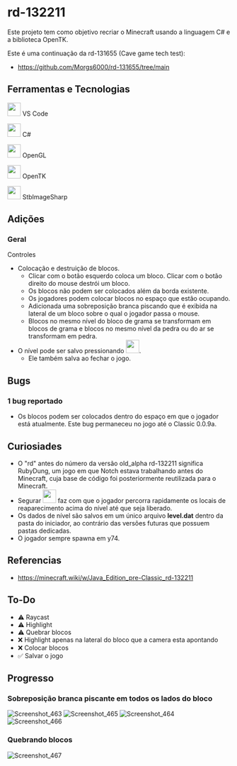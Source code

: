 # rd-132211
 
Este projeto tem como objetivo recriar o Minecraft usando a linguagem C# e a biblioteca OpenTK.

Este é uma continuação da rd-131655 (Cave game tech test):
- https://github.com/Morgs6000/rd-131655/tree/main

## Ferramentas e Tecnologias
<code><img height="30" src="https://cdn.jsdelivr.net/gh/devicons/devicon@latest/icons/vscode/vscode-original.svg" /></code> VS Code

<code><img height="30" src="https://cdn.jsdelivr.net/gh/devicons/devicon@latest/icons/csharp/csharp-original.svg" /></code> C#

<code><img height="30" src="https://cdn.jsdelivr.net/gh/devicons/devicon@latest/icons/opengl/opengl-original.svg" /></code> OpenGL

<code><img height="30" src="https://avatars.githubusercontent.com/u/5914736?s=280&v=4" /></code> OpenTK

<code><img height="30" src="https://cdn.jsdelivr.net/gh/devicons/devicon@latest/icons/nuget/nuget-original.svg" /></code> StbImageSharp

## Adições
### Geral
Controles
- Colocação e destruição de blocos.
  - Clicar com o botão esquerdo coloca um bloco. Clicar com o botão direito do mouse destrói um bloco.
  - Os blocos não podem ser colocados além da borda existente.
  - Os jogadores podem colocar blocos no espaço que estão ocupando.
  - Adicionada uma sobreposição branca piscando que é exibida na lateral de um bloco sobre o qual o jogador passa o mouse.
  - Blocos no mesmo nível do bloco de grama se transformam em blocos de grama e blocos no mesmo nível da pedra ou do ar se transformam em pedra.
- O nível pode ser salvo pressionando <code><img height="30" src="https://github.com/user-attachments/assets/2a2af294-5b89-4b3c-9c0d-d7885ca8fb98" /></code>.
  - Ele também salva ao fechar o jogo.

## Bugs
### 1 bug reportado
- Os blocos podem ser colocados dentro do espaço em que o jogador está atualmente. Este bug permaneceu no jogo até o Classic 0.0.9a.

## Curiosiades
- O "rd" antes do número da versão old_alpha rd-132211 significa RubyDung, um jogo em que Notch estava trabalhando antes do Minecraft, cuja base de código foi posteriormente reutilizada para o Minecraft.
- Segurar <code><img height="30" src="https://github.com/user-attachments/assets/e49e3d70-d887-45ef-856c-13bc9d837166" /></code> faz com que o jogador percorra rapidamente os locais de reaparecimento acima do nível até que seja liberado.
- Os dados de nível são salvos em um único arquivo **level.dat** dentro da pasta do iniciador, ao contrário das versões futuras que possuem pastas dedicadas.
- O jogador sempre spawna em y74.

## Referencias
- https://minecraft.wiki/w/Java_Edition_pre-Classic_rd-132211

## To-Do
- ⚠ Raycast
- ⚠ Highlight
- ⚠ Quebrar blocos
- ❌ Highlight apenas na lateral do bloco que a camera esta apontando
- ❌ Colocar blocos
- ✅ Salvar o jogo

## Progresso
### Sobreposição branca piscante em todos os lados do bloco
![Screenshot_463](https://github.com/user-attachments/assets/d8364637-1cce-4d95-b174-935f5b17f7a7)
![Screenshot_465](https://github.com/user-attachments/assets/7163710d-a104-4724-9045-645f21e086d6)
![Screenshot_464](https://github.com/user-attachments/assets/97aa7a89-d669-4bc5-b3fd-dec5f9ebad02)
![Screenshot_466](https://github.com/user-attachments/assets/d2282681-0674-48de-8e7a-62fb38ae2038)

### Quebrando blocos
![Screenshot_467](https://github.com/user-attachments/assets/50d7da6a-1508-45b2-b472-dad57e2c97f0)
